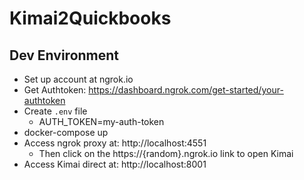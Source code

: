 # Kimai2Quickbooks

## Dev Environment

- Set up account at ngrok.io
- Get Authtoken: https://dashboard.ngrok.com/get-started/your-authtoken
- Create `.env` file
  - AUTH_TOKEN=my-auth-token
- docker-compose up
- Access ngrok proxy at: http://localhost:4551
  - Then click on the https://{random}.ngrok.io link to open Kimai
- Access Kimai direct at: http://localhost:8001

